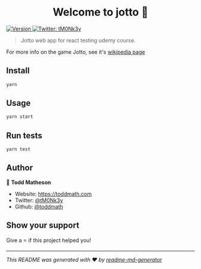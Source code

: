 <h1 align="center">Welcome to jotto 👋</h1>
<p>
  <a href="https://www.npmjs.com/package/jotto" target="_blank">
    <img alt="Version" src="https://img.shields.io/npm/v/jotto.svg">
  </a>
  <a href="https://twitter.com/tM0Nk3y" target="_blank">
    <img alt="Twitter: tM0Nk3y" src="https://img.shields.io/twitter/follow/tM0Nk3y.svg?style=social" />
  </a>
</p>

> Jotto web app for react testing udemy course.
<p>
For more info on the game Jotto, see it's <a href="https://en.wikipedia.org/wiki/Jotto" target="_blank" alt="Jotto Wikipedia">wikipedia page</a>
</p>

## Install

```sh
yarn
```

## Usage

```sh
yarn start
```

## Run tests

```sh
yarn test
```

## Author

👤 **Todd Matheson**

* Website: https://toddmath.com
* Twitter: [@tM0Nk3y](https://twitter.com/tM0Nk3y)
* Github: [@toddmath](https://github.com/toddmath)

## Show your support

Give a ⭐️ if this project helped you!

***
_This README was generated with ❤️ by [readme-md-generator](https://github.com/kefranabg/readme-md-generator)_